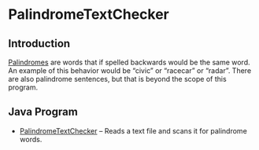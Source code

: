 # PalindromeTextChecker
## Introduction
[Palindromes]( http://www.palindromelist.net/) are words that if spelled backwards would be the same word. An example of this behavior would be “civic” or “racecar” or “radar”. There are also palindrome sentences, but that is beyond the scope of this program.
## Java Program
  * [PalindromeTextChecker]( https://github.com/Spades86/Undergraduate/blob/master/Java/Java-3/PalindromeTextChecker/src/palindromeTextChecker/PalindromeTextChecker.java) – Reads a text file and scans it for palindrome words.
